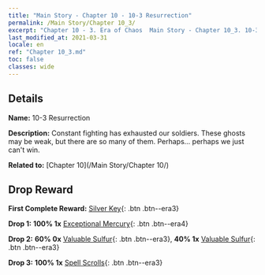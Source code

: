 ```yaml
---
title: "Main Story - Chapter 10 - 10-3 Resurrection"
permalink: /Main Story/Chapter 10_3/
excerpt: "Chapter 10 - 3. Era of Chaos  Main Story - Chapter 10_3. 10-3 Resurrection"
last_modified_at: 2021-03-31
locale: en
ref: "Chapter 10_3.md"
toc: false
classes: wide
---
```


## Details

 **Name:** 10-3 Resurrection

 **Description:** Constant fighting has exhausted our soldiers. These ghosts may be weak, but there are so many of them. Perhaps... perhaps we just can't win.

 **Related to:** [Chapter 10](/Main Story/Chapter 10/)

## Drop Reward

 **First Complete Reward:** [Silver Key](/Items/con_693/){: .btn .btn--era3}

 **Drop 1:** **100% 1x** [Exceptional Mercury](/Items/mat_35/){: .btn .btn--era4}

 **Drop 2:** **60% 0x** [Valuable Sulfur](/Items/mat_29/){: .btn .btn--era3}, **40% 1x** [Valuable Sulfur](/Items/mat_29/){: .btn .btn--era3}

 **Drop 3:** **100% 1x** [Spell Scrolls](/Items/con_694/){: .btn .btn--era3}


